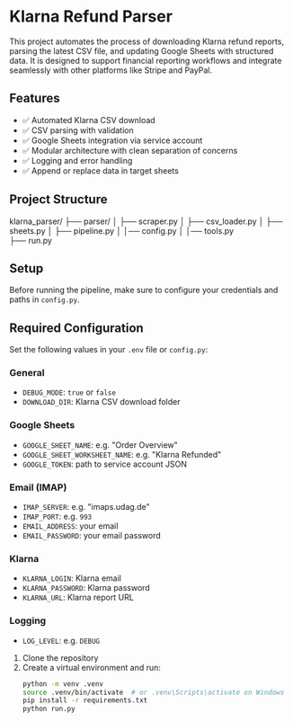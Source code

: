 # Klarna Refund Parser

This project automates the process of downloading Klarna refund reports, parsing the latest CSV file, and updating Google Sheets with structured data. It is designed to support financial reporting workflows and integrate seamlessly with other platforms like Stripe and PayPal.

## Features

- ✅ Automated Klarna CSV download
- ✅ CSV parsing with validation
- ✅ Google Sheets integration via service account
- ✅ Modular architecture with clean separation of concerns
- ✅ Logging and error handling
- ✅ Append or replace data in target sheets

## Project Structure
klarna_parser/ 
├── parser/ 
│ ├── scraper.py
│ ├── csv_loader.py
│ ├── sheets.py 
│ ├── pipeline.py
│ │── config.py
│ │── tools.py  
├── run.py 

## Setup

Before running the pipeline, make sure to configure your credentials and paths in `config.py`.

## Required Configuration

Set the following values in your `.env` file or `config.py`:

### General
- `DEBUG_MODE`: `true` or `false`
- `DOWNLOAD_DIR`: Klarna CSV download folder

### Google Sheets
- `GOOGLE_SHEET_NAME`: e.g. "Order Overview"
- `GOOGLE_SHEET_WORKSHEET_NAME`: e.g. "Klarna Refunded"
- `GOOGLE_TOKEN`: path to service account JSON

### Email (IMAP)
- `IMAP_SERVER`: e.g. "imaps.udag.de"
- `IMAP_PORT`: e.g. `993`
- `EMAIL_ADDRESS`: your email
- `EMAIL_PASSWORD`: your email password

### Klarna
- `KLARNA_LOGIN`: Klarna email
- `KLARNA_PASSWORD`: Klarna password
- `KLARNA_URL`: Klarna report URL

### Logging
- `LOG_LEVEL`: e.g. `DEBUG`


1. Clone the repository
2. Create a virtual environment and run:
   ```bash
   python -m venv .venv
   source .venv/bin/activate  # or .venv\Scripts\activate on Windows
   pip install -r requirements.txt
   python run.py

